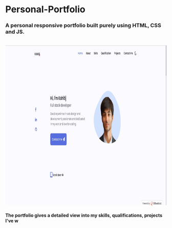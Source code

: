 # Personal-Portfolio

<h3>  A personal responsive portfolio built purely using HTML, CSS and JS. </h3> <br>

<img src="assets/images/main.jpg" width="900" height="500">

<h4> The portfolio gives a detailed view into my skills, qualifications, projects I've w

